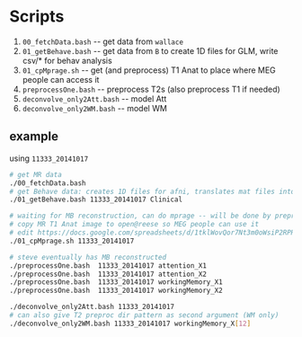 # Scripts
 1. `00_fetchData.bash` -- get data from `wallace`
 1. `01_getBehave.bash` -- get data from `B` to create 1D files for GLM, write csv/* for behav analysis
 1. `01_cpMprage.sh`    -- get (and preprocess) T1 Anat to place where MEG people can access it
 1. `preprocessOne.bash`  -- preprocess T2s (also preprocess T1 if needed) 
 1. `deconvolve_only2Att.bash`  -- model Att 
 1. `deconvolve_only2WM.bash`   -- model WM 

## example
using `11333_20141017`
```bash
# get MR data
./00_fetchData.bash
# get Behave data: creates 1D files for afni, translates mat files into CSVs for behav inspection
./01_getBehave.bash 11333_20141017 Clinical

# waiting for MB reconstruction, can do mprage -- will be done by preprocessOne.bash if not done here
# copy MR T1 Anat image to open@reese so MEG people can use it
# edit https://docs.google.com/spreadsheets/d/1tklWovQor7Nt3m0oWsiP2RPRwDauIS8QUtY4la2kHac/edit
./01_cpMprage.sh 11333_20141017

# steve eventually has MB reconstructed
./preprocessOne.bash  11333_20141017 attention_X1
./preprocessOne.bash  11333_20141017 attention_X2
./preprocessOne.bash  11333_20141017 workingMemory_X1
./preprocessOne.bash  11333_20141017 workingMemory_X2

./deconvolve_only2Att.bash 11333_20141017 
# can also give T2 preproc dir pattern as second argument (WM only)
./deconvolve_only2WM.bash 11333_20141017 workingMemory_X[12]


```
